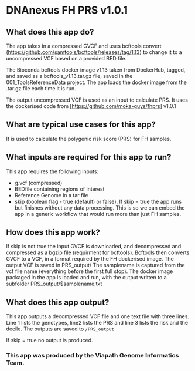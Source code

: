 # DNAnexus FH PRS v1.0.1

## What does this app do?
The app takes in a compressed GVCF and uses bcftools convert (https://github.com/samtools/bcftools/releases/tag/1.13) to change it to a uncompressed VCF based on a provided BED file. 

The Bioconda bcftools docker image v1.13 taken from DockerHub, tagged, and saved as a bcftools_v1.13.tar.gz file, saved in the 001_ToolsReferenceData project. The app loads the docker image from the .tar.gz file each time it is run.

The output uncompressed VCF is used as an input to calculate PRS. It uses the dockerised code from [https://github.com/moka-guys/fhprs] v1.0.1

## What are typical use cases for this app?
It is used to calculate the polygenic risk score (PRS) for FH samples.

## What inputs are required for this app to run?
This app requires the following inputs:

- g.vcf (compressed)
- BEDfile containing regions of interest
- Reference Genome in a tar file
- skip (boolean flag - true (default) or false). If skip = true the app runs but finishes without any data processing. This is so we can embed the app in a generic workflow that would run more than just FH samples.

## How does this app work?
If skip is not true the input GVCF is downloaded, and decompressed and compressed as a bgzip file (requirment for bcftools).
Bcftools then converts GVCF to a VCF, in a format required by the FH dockerised image. The output VCF is saved in PRS_output/
The samplename is captured from the vcf file name (everything before the first full stop).
The docker image packaged in the app is loaded and run, with the output written to a subfolder PRS_output/$samplename.txt

## What does this app output?
This app outputs a decompressed VCF file and one text file with three lines. 
Line 1 lists the genotypes, line2 lists the PRS and line 3 lists the risk and the decile.
The outputs are saved to `/PRS_output`

If skip = true no output is produced.

### This app was produced by the Viapath Genome Informatics Team.
